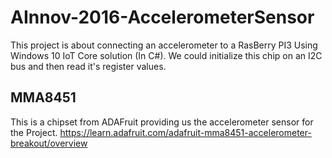 # AInnov-2016-AccelerometerSensor

This project is about connecting an accelerometer to a RasBerry PI3 Using Windows 10 IoT Core solution (In C#).
We could initialize this chip on an I2C bus and then read it's register values.

## MMA8451
This is a chipset from ADAFruit providing us the accelerometer sensor for the Project.
https://learn.adafruit.com/adafruit-mma8451-accelerometer-breakout/overview

